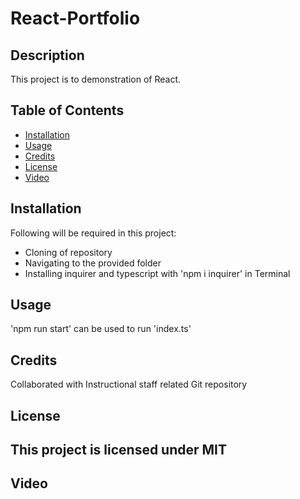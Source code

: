 # React-Portfolio

## Description

This project is to demonstration of React.

## Table of Contents 

- [Installation](#installation)
- [Usage](#usage)
- [Credits](#credits)
- [License](#license)
- [Video](#Video)

## Installation

Following will be required in this project:

- Cloning of repository
- Navigating to the provided folder
- Installing inquirer  and typescript with 'npm i inquirer' in Terminal

## Usage

'npm run start' can be used to run 'index.ts'

## Credits

Collaborated with Instructional staff related Git repository

## License

This project is licensed under MIT
---

## Video

